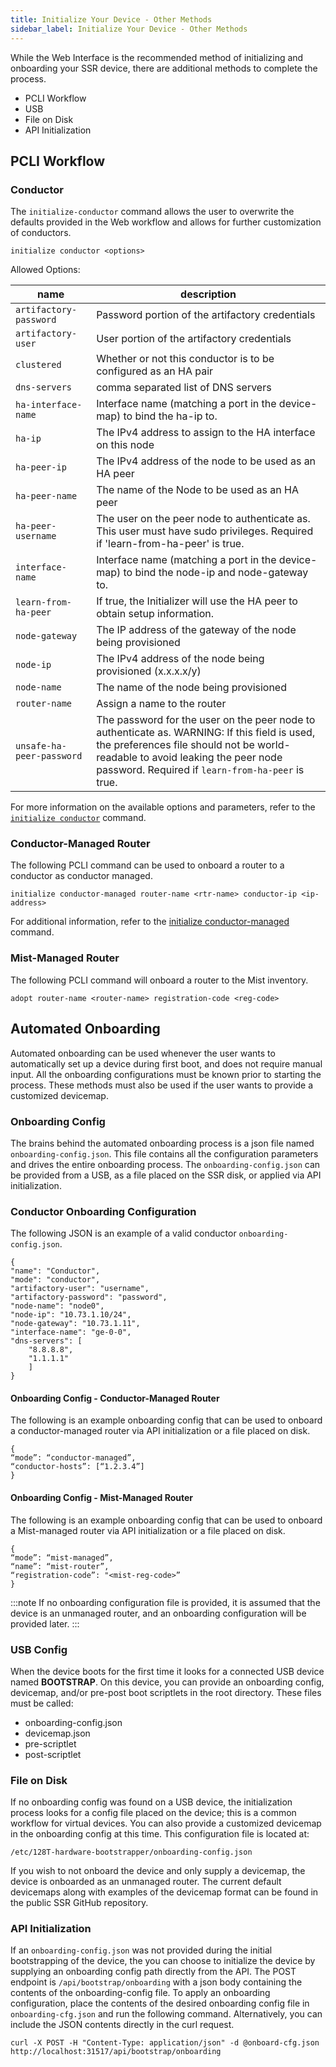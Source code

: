 ```yaml
---
title: Initialize Your Device - Other Methods
sidebar_label: Initialize Your Device - Other Methods
---
```


While the Web Interface is the recommended method of initializing and onboarding your SSR device, there are additional methods to complete the process.

- PCLI Workflow
- USB
- File on Disk
- API Initialization


## PCLI Workflow

### Conductor

The `initialize-conductor` command allows the user to overwrite the defaults provided in the Web workflow and allows for further customization of conductors.

`initialize conductor <options>`

Allowed Options:

| name | description |
| ---- | ----------- |
| `artifactory-password` | Password portion of the artifactory credentials |
| `artifactory-user` | User portion of the artifactory credentials |
| `clustered` | Whether or not this conductor is to be configured as an HA pair |
| `dns-servers` | comma separated list of DNS servers |
| `ha-interface-name` | Interface name (matching a port in the device-map) to bind the ha-ip to. |
| `ha-ip` | The IPv4 address to assign to the HA interface on this node |
| `ha-peer-ip` | The IPv4 address of the node to be used as an HA peer |
| `ha-peer-name` | The name of the Node to be used as an HA peer |
| `ha-peer-username` | The user on the peer node to authenticate as. This user must have sudo privileges. Required if &#x27;learn-from-ha-peer&#x27; is true. |
| `interface-name` | Interface name (matching a port in the device-map) to bind the node-ip and node-gateway to. |
| `learn-from-ha-peer` | If true, the Initializer will use the HA peer to obtain setup information. |
| `node-gateway` | The IP address of the gateway of the node being provisioned |
| `node-ip` | The IPv4 address of the node being provisioned (x.x.x.x/y) |
| `node-name` | The name of the node being provisioned |
| `router-name` | Assign a name to the router |
| `unsafe-ha-peer-password` | The password for the user on the peer node to authenticate as. WARNING: If this field is used, the preferences file should not be world-readable to avoid leaking the peer node password. Required if `learn-from-ha-peer` is true. |

For more information on the available options and parameters, refer to the [`initialize conductor`](cli_reference.md#initialize-conductor) command.

### Conductor-Managed Router

The following PCLI command can be used to onboard a router to a conductor as conductor managed.

`initialize conductor-managed router-name <rtr-name> conductor-ip <ip-address>`

For additional information, refer to the [initialize conductor-managed](cli_reference.md#initialize-conductor-managed) command.

### Mist-Managed Router

The following PCLI command will onboard a router to the Mist inventory.

`adopt router-name <router-name> registration-code <reg-code>`

## Automated Onboarding

Automated onboarding can be used whenever the user wants to automatically set up a device during first boot, and does not require manual input. All the onboarding configurations must be known prior to starting the process. These methods must also be used if the user wants to provide a customized devicemap.

### Onboarding Config

The brains behind the automated onboarding process is a json file named `onboarding-config.json`. This file contains all the configuration parameters and drives the entire onboarding process. The `onboarding-config.json` can be provided from a USB, as a file placed on the SSR disk, or applied via API initialization. 

### Conductor Onboarding Configuration

The following JSON is an example of a valid conductor `onboarding-config.json`. 

```
{
"name": "Conductor",
"mode": "conductor",
"artifactory-user": "username",
"artifactory-password": "password",
"node-name": "node0",
"node-ip": "10.73.1.10/24",
"node-gateway": "10.73.1.11",
"interface-name": "ge-0-0",
"dns-servers": [
	"8.8.8.8",
	"1.1.1.1"
	]
}
```

#### Onboarding Config - Conductor-Managed Router

The following is an example onboarding config that can be used to onboard a conductor-managed router via API initialization or a file placed on disk. 
```
{ 
“mode”: “conductor-managed”, 
“conductor-hosts”: [“1.2.3.4”] 
} 
```

#### Onboarding Config - Mist-Managed Router

The following is an example onboarding config that can be used to onboard a Mist-managed router via API initialization or a file placed on disk.
```
{
“mode”: “mist-managed”,
“name”: “mist-router”,
“registration-code”: "<mist-reg-code>”
}
```

:::note
If no onboarding configuration file is provided, it is assumed that the device is an unmanaged router, and an onboarding configuration will be provided later.
:::

### USB Config

When the device boots for the first time it looks for a connected USB device named **BOOTSTRAP**. On this device, you can provide an onboarding config, devicemap, and/or pre-post boot scriptlets in the root directory. These files must be called:

- onboarding-config.json
- devicemap.json
- pre-scriptlet
- post-scriptlet

### File on Disk

If no onboarding config was found on a USB device, the initialization process looks for a config file placed on the device; this is a common workflow for virtual devices. You can also provide a customized devicemap in the onboarding config at this time. This configuration file is located at:

`/etc/128T-hardware-bootstrapper/onboarding-config.json`

If you wish to not onboard the device and only supply a devicemap, the device is onboarded as an unmanaged router. The current default devicemaps along with examples of the devicemap format can be found in the public SSR GitHub repository.

### API Initialization

If an `onboarding-config.json` was not provided during the initial bootstrapping of the device, the you can choose to initialize the device by supplying an onboarding config path directly from the API. The POST endpoint is `/api/bootstrap/onboarding` with a json body containing the contents of the onboarding-config file. To apply an onboarding configuration, place the contents of the desired onboarding config file in `onboarding-cfg.json` and run the following command. Alternatively, you can include the JSON contents directly in the curl request.

```
curl -X POST -H "Content-Type: application/json" -d @onboard-cfg.json http://localhost:31517/api/bootstrap/onboarding
```







